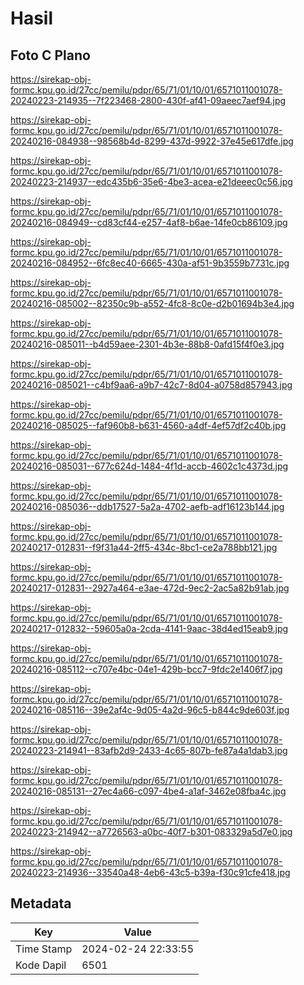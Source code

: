 # Hasil

## Foto C Plano

https://sirekap-obj-formc.kpu.go.id/27cc/pemilu/pdpr/65/71/01/10/01/6571011001078-20240223-214935--7f223468-2800-430f-af41-09aeec7aef94.jpg

https://sirekap-obj-formc.kpu.go.id/27cc/pemilu/pdpr/65/71/01/10/01/6571011001078-20240216-084938--98568b4d-8299-437d-9922-37e45e617dfe.jpg

https://sirekap-obj-formc.kpu.go.id/27cc/pemilu/pdpr/65/71/01/10/01/6571011001078-20240223-214937--edc435b6-35e6-4be3-acea-e21deeec0c56.jpg

https://sirekap-obj-formc.kpu.go.id/27cc/pemilu/pdpr/65/71/01/10/01/6571011001078-20240216-084949--cd83cf44-e257-4af8-b6ae-14fe0cb86109.jpg

https://sirekap-obj-formc.kpu.go.id/27cc/pemilu/pdpr/65/71/01/10/01/6571011001078-20240216-084952--6fc8ec40-6665-430a-af51-9b3559b7731c.jpg

https://sirekap-obj-formc.kpu.go.id/27cc/pemilu/pdpr/65/71/01/10/01/6571011001078-20240216-085002--82350c9b-a552-4fc8-8c0e-d2b01694b3e4.jpg

https://sirekap-obj-formc.kpu.go.id/27cc/pemilu/pdpr/65/71/01/10/01/6571011001078-20240216-085011--b4d59aee-2301-4b3e-88b8-0afd15f4f0e3.jpg

https://sirekap-obj-formc.kpu.go.id/27cc/pemilu/pdpr/65/71/01/10/01/6571011001078-20240216-085021--c4bf9aa6-a9b7-42c7-8d04-a0758d857943.jpg

https://sirekap-obj-formc.kpu.go.id/27cc/pemilu/pdpr/65/71/01/10/01/6571011001078-20240216-085025--faf960b8-b631-4560-a4df-4ef57df2c40b.jpg

https://sirekap-obj-formc.kpu.go.id/27cc/pemilu/pdpr/65/71/01/10/01/6571011001078-20240216-085031--677c624d-1484-4f1d-accb-4602c1c4373d.jpg

https://sirekap-obj-formc.kpu.go.id/27cc/pemilu/pdpr/65/71/01/10/01/6571011001078-20240216-085036--ddb17527-5a2a-4702-aefb-adf16123b144.jpg

https://sirekap-obj-formc.kpu.go.id/27cc/pemilu/pdpr/65/71/01/10/01/6571011001078-20240217-012831--f9f31a44-2ff5-434c-8bc1-ce2a788bb121.jpg

https://sirekap-obj-formc.kpu.go.id/27cc/pemilu/pdpr/65/71/01/10/01/6571011001078-20240217-012831--2927a464-e3ae-472d-9ec2-2ac5a82b91ab.jpg

https://sirekap-obj-formc.kpu.go.id/27cc/pemilu/pdpr/65/71/01/10/01/6571011001078-20240217-012832--59605a0a-2cda-4141-9aac-38d4ed15eab9.jpg

https://sirekap-obj-formc.kpu.go.id/27cc/pemilu/pdpr/65/71/01/10/01/6571011001078-20240216-085112--c707e4bc-04e1-429b-bcc7-9fdc2e1406f7.jpg

https://sirekap-obj-formc.kpu.go.id/27cc/pemilu/pdpr/65/71/01/10/01/6571011001078-20240216-085116--39e2af4c-9d05-4a2d-96c5-b844c9de603f.jpg

https://sirekap-obj-formc.kpu.go.id/27cc/pemilu/pdpr/65/71/01/10/01/6571011001078-20240223-214941--83afb2d9-2433-4c65-807b-fe87a4a1dab3.jpg

https://sirekap-obj-formc.kpu.go.id/27cc/pemilu/pdpr/65/71/01/10/01/6571011001078-20240216-085131--27ec4a66-c097-4be4-a1af-3462e08fba4c.jpg

https://sirekap-obj-formc.kpu.go.id/27cc/pemilu/pdpr/65/71/01/10/01/6571011001078-20240223-214942--a7726563-a0bc-40f7-b301-083329a5d7e0.jpg

https://sirekap-obj-formc.kpu.go.id/27cc/pemilu/pdpr/65/71/01/10/01/6571011001078-20240223-214936--33540a48-4eb6-43c5-b39a-f30c91cfe418.jpg


## Metadata

| Key        | Value               |
| ---------- | ------------------- |
| Time Stamp | 2024-02-24 22:33:55 |
| Kode Dapil | 6501                |



